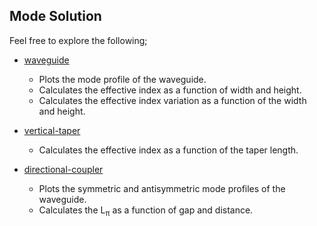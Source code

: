 ## Mode Solution

Feel free to explore the following;

- [waveguide](waveguide)
  
  - Plots the mode profile of the waveguide.
  - Calculates the effective index as a function of width and height.
  - Calculates the effective index variation as a function of the width and height.

- [vertical-taper](vertical-taper)
  
  - Calculates the effective index as a function of the taper length.

- [directional-coupler](directional-coupler)
  
  - Plots the symmetric and antisymmetric mode profiles of the waveguide.
  - Calculates the L<sub>π</sub> as a function of gap and distance.
